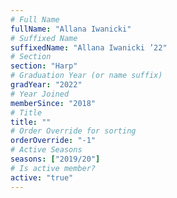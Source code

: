 ```yaml
---
# Full Name
fullName: "Allana Iwanicki"
# Suffixed Name
suffixedName: "Allana Iwanicki ’22"
# Section
section: "Harp"
# Graduation Year (or name suffix)
gradYear: "2022"
# Year Joined
memberSince: "2018"
# Title
title: ""
# Order Override for sorting
orderOverride: "-1"
# Active Seasons
seasons: ["2019/20"]
# Is active member?
active: "true"
---
```


